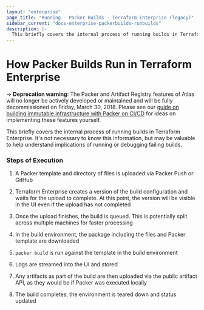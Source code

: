 ```yaml
---
layout: "enterprise"
page_title: "Running - Packer Builds - Terraform Enterprise (legacy)"
sidebar_current: "docs-enterprise-packerbuilds-runbuilds"
description: |-
  This briefly covers the internal process of running builds in Terraform Enterprise.
---
```


# How Packer Builds Run in Terraform Enterprise

-> **Deprecation warning**:  The Packer and Artifact Registry features of Atlas will no longer be actively developed or maintained and will be fully decommissioned on Friday, March 30, 2018. Please see our [guide on building immutable infrastructure with Packer on CI/CD](https://www.packer.io/guides/packer-on-cicd/) for ideas on implementing these features yourself.

This briefly covers the internal process of running builds in Terraform
Enterprise. It's not necessary to know this information, but may be valuable to
help understand implications of running or debugging failing builds.

### Steps of Execution

1. A Packer template and directory of files is uploaded via Packer Push or
GitHub

2. Terraform Enterprise creates a version of the build configuration and waits
for the upload to complete. At this point, the version will be visible in the UI
even if the upload has not completed

3. Once the upload finishes, the build is queued. This is potentially split
across multiple machines for faster processing

4. In the build environment, the package including the files and Packer template
are downloaded

5. `packer build` is run against the template in the build environment

6. Logs are streamed into the UI and stored

7. Any artifacts as part of the build are then uploaded via the public artifact
API, as they would be if Packer was executed locally

8. The build completes, the environment is teared down and status updated
